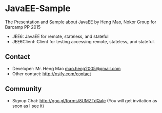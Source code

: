 # JavaEE-Sample
The Presentation and Sample about JavaEE by Heng Mao, Nokor Group for Barcamp PP 2015

- JEE6: JavaEE for remote, stateless, and stateful
- JEE6Client: Client for testing accessing remote, stateless, and stateful.

## Contact

- Developer: Mr. Heng Mao <mao.heng2005@gmail.com>
- Other contact: http://osify.com/contact


## Community

- Signup Chat: http://goo.gl/forms/8UMZTdQaIe
  (You will get invitation as soon as I see it)
